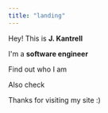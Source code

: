 ```yaml
---
title: "landing"
---
```


Hey! This is **J. Kantrell**

I'm a **software engineer**

Find out who I am

Also check


Thanks for visiting my site :)